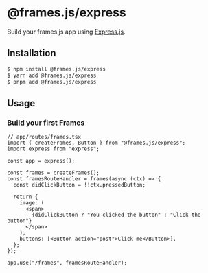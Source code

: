 # @frames.js/express

Build your frames.js app using [Express.js](https://expressjs.com).

## Installation

```sh
$ npm install @frames.js/express
$ yarn add @frames.js/express
$ pnpm add @frames.js/express
```

## Usage

### Build your first Frames

```tsx
// app/routes/frames.tsx
import { createFrames, Button } from "@frames.js/express";
import express from "express";

const app = express();

const frames = createFrames();
const framesRouteHandler = frames(async (ctx) => {
  const didClickButton = !!ctx.pressedButton;

  return {
    image: (
      <span>
        {didClickButton ? "You clicked the button" : "Click the button"}
      </span>
    ),
    buttons: [<Button action="post">Click me</Button>],
  };
});

app.use("/frames", framesRouteHandler);
```
